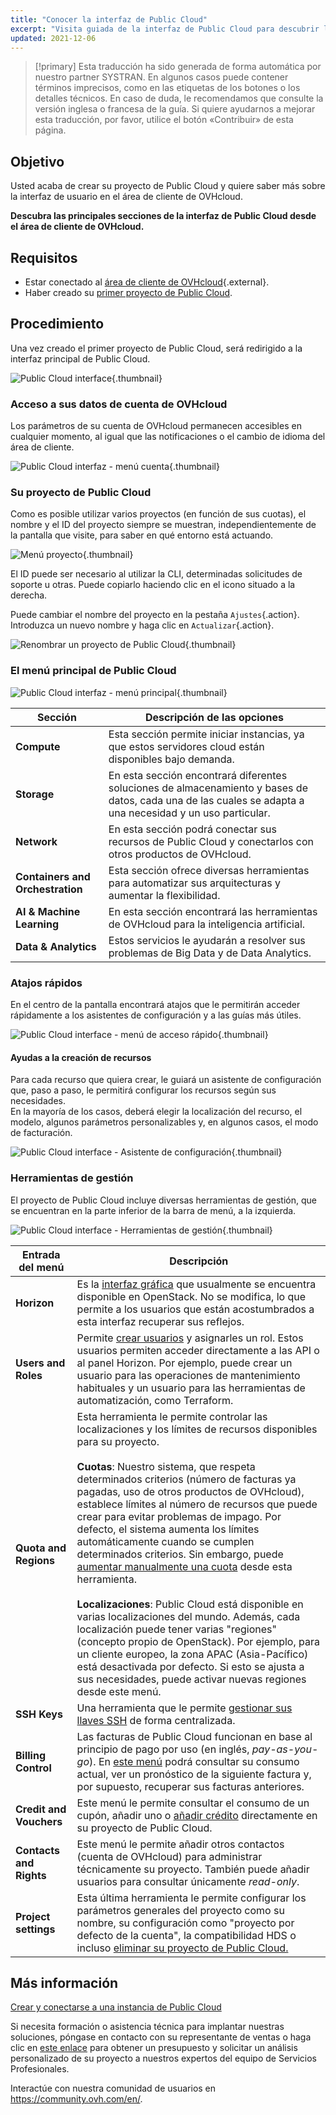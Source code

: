 ```yaml
---
title: "Conocer la interfaz de Public Cloud"
excerpt: "Visita guiada de la interfaz de Public Cloud para descubrir las diferentes secciones"
updated: 2021-12-06
---
```


> [!primary]
> Esta traducción ha sido generada de forma automática por nuestro partner SYSTRAN. En algunos casos puede contener términos imprecisos, como en las etiquetas de los botones o los detalles técnicos. En caso de duda, le recomendamos que consulte la versión inglesa o francesa de la guía. Si quiere ayudarnos a mejorar esta traducción, por favor, utilice el botón «Contribuir» de esta página.
> 

## Objetivo

Usted acaba de crear su proyecto de Public Cloud y quiere saber más sobre la interfaz de usuario en el área de cliente de OVHcloud.

**Descubra las principales secciones de la interfaz de Public Cloud desde el área de cliente de OVHcloud.**

## Requisitos

- Estar conectado al [área de cliente de OVHcloud](https://ca.ovh.com/auth/?action=gotomanager&from=https://www.ovh.com/world/&ovhSubsidiary=ws){.external}.
- Haber creado su [primer proyecto de Public Cloud](/pages/public_cloud/compute/create_a_public_cloud_project).

## Procedimiento

Una vez creado el primer proyecto de Public Cloud, será redirigido a la interfaz principal de Public Cloud.

![Public Cloud interface](images/main-interface.png){.thumbnail}

### Acceso a sus datos de cuenta de OVHcloud

Los parámetros de su cuenta de OVHcloud permanecen accesibles en cualquier momento, al igual que las notificaciones o el cambio de idioma del área de cliente.

![Public Cloud interfaz - menú cuenta](images/account.png){.thumbnail}

### Su proyecto de Public Cloud

Como es posible utilizar varios proyectos (en función de sus cuotas), el nombre y el ID del proyecto siempre se muestran, independientemente de la pantalla que visite, para saber en qué entorno está actuando.

![Menú proyecto](images/project-menu.png){.thumbnail}

El ID puede ser necesario al utilizar la CLI, determinadas solicitudes de soporte u otras. Puede copiarlo haciendo clic en el icono situado a la derecha.

Puede cambiar el nombre del proyecto en la pestaña `Ajustes`{.action}. Introduzca un nuevo nombre y haga clic en `Actualizar`{.action}.

![Renombrar un proyecto de Public Cloud](images/rename-project.png){.thumbnail}

### El menú principal de Public Cloud

![Public Cloud interfaz - menú principal](images/main-menu.png){.thumbnail}

|Sección|Descripción de las opciones|
|---|---|
|**Compute**|Esta sección permite iniciar instancias, ya que estos servidores cloud están disponibles bajo demanda.|
|**Storage**|En esta sección encontrará diferentes soluciones de almacenamiento y bases de datos, cada una de las cuales se adapta a una necesidad y un uso particular.|
|**Network**|En esta sección podrá conectar sus recursos de Public Cloud y conectarlos con otros productos de OVHcloud.|
|**Containers and Orchestration**|Esta sección ofrece diversas herramientas para automatizar sus arquitecturas y aumentar la flexibilidad.|
|**AI & Machine Learning**|En esta sección encontrará las herramientas de OVHcloud para la inteligencia artificial.|
|**Data & Analytics**|Estos servicios le ayudarán a resolver sus problemas de Big Data y de Data Analytics.|

### Atajos rápidos

En el centro de la pantalla encontrará atajos que le permitirán acceder rápidamente a los asistentes de configuración y a las guías más útiles.

![Public Cloud interface - menú de acceso rápido](images/shortcuts.png){.thumbnail}

#### Ayudas a la creación de recursos

Para cada recurso que quiera crear, le guiará un asistente de configuración que, paso a paso, le permitirá configurar los recursos según sus necesidades.
<br>En la mayoría de los casos, deberá elegir la localización del recurso, el modelo, algunos parámetros personalizables y, en algunos casos, el modo de facturación.

![Public Cloud interface - Asistente de configuración](images/wizard.png){.thumbnail}

### Herramientas de gestión

El proyecto de Public Cloud incluye diversas herramientas de gestión, que se encuentran en la parte inferior de la barra de menú, a la izquierda.

![Public Cloud interface - Herramientas de gestión](images/management-tools.png){.thumbnail}

|Entrada del menú|Descripción|
|---|---|
|**Horizon**|Es la [interfaz gráfica](/pages/public_cloud/compute/introducing_horizon) que usualmente se encuentra disponible en OpenStack. No se modifica, lo que permite a los usuarios que están acostumbrados a esta interfaz recuperar sus reflejos.|
|**Users and Roles**|Permite [crear usuarios](/pages/public_cloud/compute/create_and_delete_a_user) y asignarles un rol. Estos usuarios permiten acceder directamente a las API o al panel Horizon. Por ejemplo, puede crear un usuario para las operaciones de mantenimiento habituales y un usuario para las herramientas de automatización, como Terraform.|
|**Quota and Regions**|Esta herramienta le permite controlar las localizaciones y los límites de recursos disponibles para su proyecto.<br><br>**Cuotas**: Nuestro sistema, que respeta determinados criterios (número de facturas ya pagadas, uso de otros productos de OVHcloud), establece límites al número de recursos que puede crear para evitar problemas de impago. Por defecto, el sistema aumenta los límites automáticamente cuando se cumplen determinados criterios. Sin embargo, puede [aumentar manualmente una cuota](/pages/platform/public-cloud/increasing_public_cloud_quota#aumentar-manualmente-la-cuota-de-recursos) desde esta herramienta.<br><br>**Localizaciones**: Public Cloud está disponible en varias localizaciones del mundo. Además, cada localización puede tener varias "regiones" (concepto propio de OpenStack). Por ejemplo, para un cliente europeo, la zona APAC (Asia-Pacífico) está desactivada por defecto. Si esto se ajusta a sus necesidades, puede activar nuevas regiones desde este menú.|
|**SSH Keys**|Una herramienta que le permite [gestionar sus llaves SSH](/pages/platform/public-cloud/public-cloud-first-steps#1-crear-claves-ssh) de forma centralizada.|
|**Billing Control**|Las facturas de Public Cloud funcionan en base al principio de pago por uso (en inglés, *pay-as-you-go*). En [este menú](/pages/public_cloud/compute/analyze_billing) podrá consultar su consumo actual, ver un pronóstico de la siguiente factura y, por supuesto, recuperar sus facturas anteriores.|
|**Credit and Vouchers**|Este menú le permite consultar el consumo de un cupón, añadir uno o [añadir crédito](/pages/account_and_service_management/managing_billing_payments_and_services/add_cloud_credit_to_project) directamente en su proyecto de Public Cloud.|
|**Contacts and Rights**|Este menú le permite añadir otros contactos (cuenta de OVHcloud) para administrar técnicamente su proyecto. También puede añadir usuarios para consultar únicamente *read-only*.|
|**Project settings**|Esta última herramienta le permite configurar los parámetros generales del proyecto como su nombre, su configuración como "proyecto por defecto de la cuenta", la compatibilidad HDS o incluso [eliminar su proyecto de Public Cloud.](/pages/public_cloud/compute/delete_a_project)|

## Más información

[Crear y conectarse a una instancia de Public Cloud](/pages/public_cloud/compute/public-cloud-first-steps)

Si necesita formación o asistencia técnica para implantar nuestras soluciones, póngase en contacto con su representante de ventas o haga clic en [este enlace](https://www.ovhcloud.com/es/professional-services/) para obtener un presupuesto y solicitar un análisis personalizado de su proyecto a nuestros expertos del equipo de Servicios Profesionales.

Interactúe con nuestra comunidad de usuarios en <https://community.ovh.com/en/>.